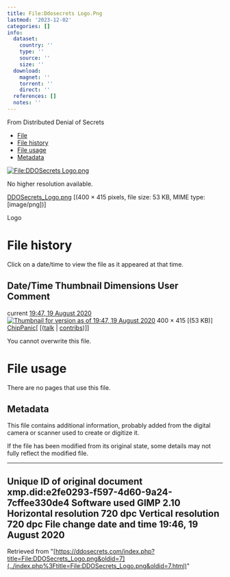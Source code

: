 ```yaml
---
title: File:Ddosecrets Logo.Png
lastmod: '2023-12-02'
categories: []
info:
  dataset:
    country: ''
    type: ''
    source: ''
    size: ''
  download:
    magnet: ''
    torrent: ''
    direct: ''
  references: []
  notes: ''
---
```




From Distributed Denial of Secrets

- [File](./File:DDOSecrets_Logo.png.html#file)
- [File history](./File:DDOSecrets_Logo.png.html#filehistory)
- [File usage](./File:DDOSecrets_Logo.png.html#filelinks)
- [Metadata](./File:DDOSecrets_Logo.png.html#metadata)

[![File:DDOSecrets
Logo.png](../images/7/76/DDOSecrets_Logo.png%3F20200819194729)](../images/7/76/DDOSecrets_Logo.png)

No higher resolution available.

[DDOSecrets_Logo.png](../images/7/76/DDOSecrets_Logo.png "DDOSecrets Logo.png")
‎[(400 × 415 pixels, file size: 53 KB, MIME type:
[image/png])]

Logo

# File history

Click on a date/time to view the file as it appeared at that time.

Date/Time Thumbnail Dimensions User Comment
---
current [19:47, 19 August 2020](../images/7/76/DDOSecrets_Logo.png) [![Thumbnail for version as of 19:47, 19 August 2020](../images/thumb/7/76/DDOSecrets_Logo.png/116px-DDOSecrets_Logo.png%3F20200819194729)](../images/7/76/DDOSecrets_Logo.png) 400 × 415 [(53 KB)] [ChipPanic](../index.php%3Ftitle=User:ChipPanic&action=edit&redlink=1.html "User:ChipPanic (page does not exist)")[ [([talk](../index.php%3Ftitle=User_talk:ChipPanic&action=edit&redlink=1.html "User talk:ChipPanic (page does not exist)") | [contribs](./Special:Contributions/ChipPanic.html "Special:Contributions/ChipPanic"))]]

You cannot overwrite this file.

# File usage

There are no pages that use this file.

## Metadata

This file contains additional information, probably added from the
digital camera or scanner used to create or digitize it.

If the file has been modified from its original state, some details may
not fully reflect the modified file.

---
Unique ID of original document xmp.did:e2fe0293-f597-4d60-9a24-7cffee330de4
Software used GIMP 2.10
Horizontal resolution 720 dpc
Vertical resolution 720 dpc
File change date and time 19:46, 19 August 2020
---

Retrieved from
"[https://ddosecrets.com/index.php?title=File:DDOSecrets_Logo.png&oldid=7](../index.php%3Ftitle=File:DDOSecrets_Logo.png&oldid=7.html)"

